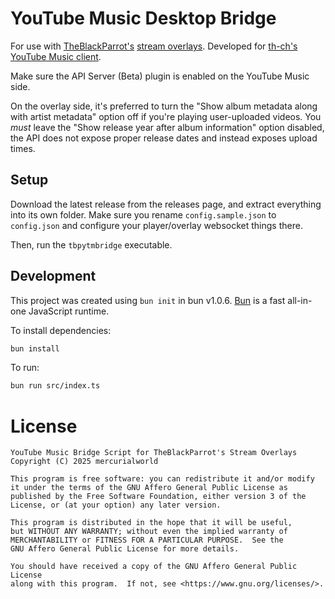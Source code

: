 # YouTube Music Desktop Bridge

For use with [TheBlackParrot's](https://theblackparrot.me) [stream overlays](https://theblackparrot.me/overlays). Developed for [th-ch's YouTube Music client](https://github.com/th-ch/youtube-music/tree/master).

Make sure the API Server (Beta) plugin is enabled on the YouTube Music side.

On the overlay side, it's preferred to turn the "Show album metadata along with artist metadata" option off if you're playing user-uploaded videos. You *must* leave the "Show release year after album information" option disabled, the API does not expose proper release dates and instead exposes upload times.

## Setup

Download the latest release from the releases page, and extract everything into its own folder. Make sure you rename `config.sample.json` to `config.json` and configure your player/overlay websocket things there.

Then, run the `tbpytmbridge` executable.
 
## Development

This project was created using `bun init` in bun v1.0.6. [Bun](https://bun.sh) is a fast all-in-one JavaScript runtime.

To install dependencies:

```bash
bun install
```

To run:

```bash
bun run src/index.ts
```

# License 

```
YouTube Music Bridge Script for TheBlackParrot's Stream Overlays
Copyright (C) 2025 mercurialworld 

This program is free software: you can redistribute it and/or modify
it under the terms of the GNU Affero General Public License as
published by the Free Software Foundation, either version 3 of the
License, or (at your option) any later version.

This program is distributed in the hope that it will be useful,
but WITHOUT ANY WARRANTY; without even the implied warranty of
MERCHANTABILITY or FITNESS FOR A PARTICULAR PURPOSE.  See the
GNU Affero General Public License for more details.

You should have received a copy of the GNU Affero General Public License
along with this program.  If not, see <https://www.gnu.org/licenses/>.
```
